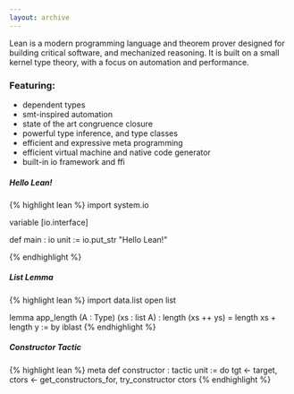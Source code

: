 ```yaml
---
layout: archive
---
```


<div class="main-column">
<div class="left-column">
<div id="front-page-copy">
<p>
Lean is a modern programming language and
theorem prover designed for building critical
software, and mechanized reasoning.
It is built on a small kernel type theory,
with a focus on automation and performance.
</p>
</div>

<div id="front-page-features">
<h3>Featuring:</h3>
<ul>
  <li>dependent types</li>
  <li>smt-inspired automation</li>
  <li>state of the art congruence closure</li>
  <li>powerful type inference, and type classes</li>
  <li>efficient and expressive meta programming</li>
  <li>efficient virtual machine and native code generator</li>
  <li>built-in io framework and ffi</li>
</ul>
</div>
</div>

<div class="right-column">
<h5>Hello Lean!</h5>
<div class="front-page-example">
{% highlight lean %}
import system.io

variable [io.interface]

def main : io unit :=
  io.put_str "Hello Lean!"

{% endhighlight %}
</div>
<h5>List Lemma</h5>
<div class="front-page-example">
{% highlight lean %}
import data.list
open list

lemma app_length (A : Type) (xs : list A) :
  length (xs ++ ys) = length xs + length y :=
    by iblast
{% endhighlight %}
</div>
<h5>Constructor Tactic</h5>
<div class="front-page-example">
{% highlight lean %}
meta def constructor : tactic unit :=
 do tgt <- target,
 ctors <- get_constructors_for,
 try_constructor ctors
{% endhighlight %}
</div>

<!-- TODO(jroesch):
Carosel would be cool here<div id="more-examples">
<a href="examples.html">More Examples</a>
</div>-->

</div>
</div>
